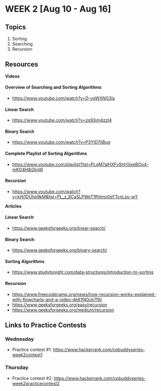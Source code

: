 # WEEK 2 [Aug 10 - Aug 16]

## Topics

1. Sorting 
2. Searching 
3. Recursion

## Resources

**Videos**
#### Overview of Searching and Sorting Algorithms
- https://www.youtube.com/watch?v=D-vqWXNG3Is

#### Linear Search
- https://www.youtube.com/watch?v=zq93im4zzI4

#### Binary Search 
- https://www.youtube.com/watch?v=P3YID7liBug

#### Complete Playlist of Sorting Algorithms 
- https://www.youtube.com/playlist?list=PLqM7alHXFySHrGIxeBOo4-mKO4H8j2knW

#### Recursion
- https://www.youtube.com/watch?v=kHi1DUhp9kM&list=PL_z_8CaSLPWeT1ffjiImo0sYTcnLzo-wY

**Articles**

#### Linear Search
- https://www.geeksforgeeks.org/linear-search/

#### Binary Search
- https://www.geeksforgeeks.org/binary-search/

#### Sorting Algorithms
- https://www.studytonight.com/data-structures/introduction-to-sorting

#### Recursion
- https://www.freecodecamp.org/news/how-recursion-works-explained-with-flowcharts-and-a-video-de61f40cb7f9/
- https://www.geeksforgeeks.org/easy/recursion
- https://www.geeksforgeeks.org/medium/recursion

## Links to Practice Contests

### Wednesday
* Practice contest #1: https://www.hackerrank.com/cpbuddyseries-week2contest1

### Thursday
* Practice contest #2: https://www.hackerrank.com/cpbuddyseries-week2practicecontest2



